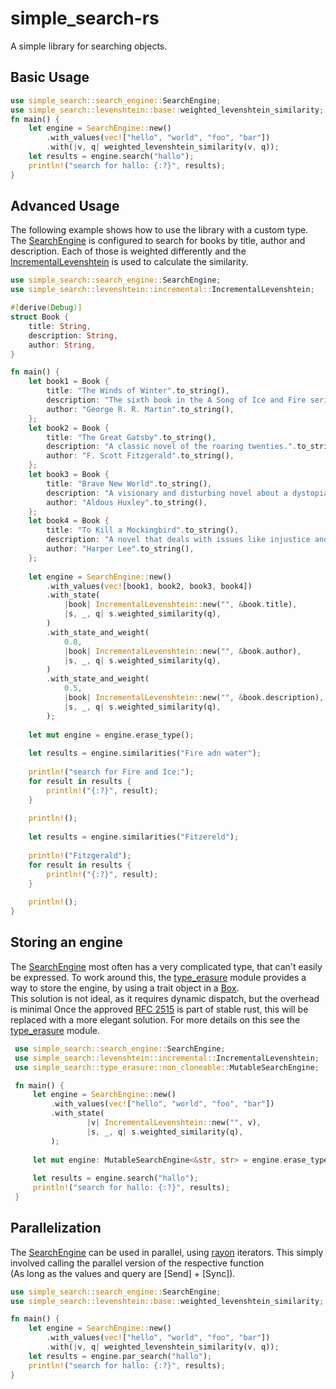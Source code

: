# simple_search-rs

A simple library for searching objects.
## Basic Usage
 ```rust
 use simple_search::search_engine::SearchEngine;
 use simple_search::levenshtein::base::weighted_levenshtein_similarity;
fn main() {
     let engine = SearchEngine::new()
         .with_values(vec!["hello", "world", "foo", "bar"])
         .with(|v, q| weighted_levenshtein_similarity(v, q));
     let results = engine.search("hallo");
     println!("search for hallo: {:?}", results);
}
 ```
## Advanced Usage
The following example shows how to use the library with a custom type.
The [SearchEngine](simple_search::search_engine::SearchEngine) is configured to search for books by title, author and description.
Each of those is weighted differently and the [IncrementalLevenshtein](simple_search::levenshtein::incremental::IncrementalLevenshtein) is used to calculate the similarity.
```rust
use simple_search::search_engine::SearchEngine;
use simple_search::levenshtein::incremental::IncrementalLevenshtein;

#[derive(Debug)]
struct Book {
    title: String,
    description: String,
    author: String,
}

fn main() {
    let book1 = Book {
        title: "The Winds of Winter".to_string(),
        description: "The sixth book in the A Song of Ice and Fire series.".to_string(),
        author: "George R. R. Martin".to_string(),
    };
    let book2 = Book {
        title: "The Great Gatsby".to_string(),
        description: "A classic novel of the roaring twenties.".to_string(),
        author: "F. Scott Fitzgerald".to_string(),
    };
    let book3 = Book {
        title: "Brave New World".to_string(),
        description: "A visionary and disturbing novel about a dystopian future.".to_string(),
        author: "Aldous Huxley".to_string(),
    };
    let book4 = Book {
        title: "To Kill a Mockingbird".to_string(),
        description: "A novel that deals with issues like injustice and moral growth.".to_string(),
        author: "Harper Lee".to_string(),
    };
    
    let engine = SearchEngine::new()
        .with_values(vec![book1, book2, book3, book4])
        .with_state(
            |book| IncrementalLevenshtein::new("", &book.title),
            |s, _, q| s.weighted_similarity(q),
        )
        .with_state_and_weight(
            0.8,
            |book| IncrementalLevenshtein::new("", &book.author),
            |s, _, q| s.weighted_similarity(q),
        )
        .with_state_and_weight(
            0.5,
            |book| IncrementalLevenshtein::new("", &book.description),
            |s, _, q| s.weighted_similarity(q),
        );
    
    let mut engine = engine.erase_type();
    
    let results = engine.similarities("Fire adn water");
    
    println!("search for Fire and Ice:");
    for result in results {
        println!("{:?}", result);
    }
    
    println!();
    
    let results = engine.similarities("Fitzereld");
    
    println!("Fitzgerald");
    for result in results {
        println!("{:?}", result);
    }
    
    println!();
}
```
## Storing an engine
The [SearchEngine](simple_search::search_engine::SearchEngine) most often has a very complicated type, that can't easily be expressed.
To work around this, the [type_erasure](simple_search::type_erasure) module provides a way to store the engine, by using a trait object in a [Box](std::boxed::Box). \
This solution is not ideal, as it requires dynamic dispatch, but the overhead is minimal
Once the approved [RFC 2515](https://rust-lang.github.io/impl-trait-initiative/RFC.html) is part of stable rust, this will be replaced with a more elegant solution.
For more details on this see the [type_erasure](simple_search::type_erasure) module.
```rust
 use simple_search::search_engine::SearchEngine;
 use simple_search::levenshtein::incremental::IncrementalLevenshtein;
 use simple_search::type_erasure::non_cloneable::MutableSearchEngine;

 fn main() {
     let engine = SearchEngine::new()
         .with_values(vec!["hello", "world", "foo", "bar"])
         .with_state(
                 |v| IncrementalLevenshtein::new("", v),
                 |s, _, q| s.weighted_similarity(q),
         );
     
     let mut engine: MutableSearchEngine<&str, str> = engine.erase_type();
     
     let results = engine.search("hallo");
     println!("search for hallo: {:?}", results);
 }
 ```
## Parallelization
The [SearchEngine](simple_search::search_engine::SearchEngine) can be used in parallel, using [rayon](https://docs.rs/rayon/latest/rayon/) iterators.
This simply involved calling the parallel version of the respective function \
(As long as the values and query are [Send] + [Sync]).
 ```rust
 use simple_search::search_engine::SearchEngine;
 use simple_search::levenshtein::base::weighted_levenshtein_similarity;

fn main() {
     let engine = SearchEngine::new()
         .with_values(vec!["hello", "world", "foo", "bar"])
         .with(|v, q| weighted_levenshtein_similarity(v, q));
     let results = engine.par_search("hallo");
     println!("search for hallo: {:?}", results);
}
 ```